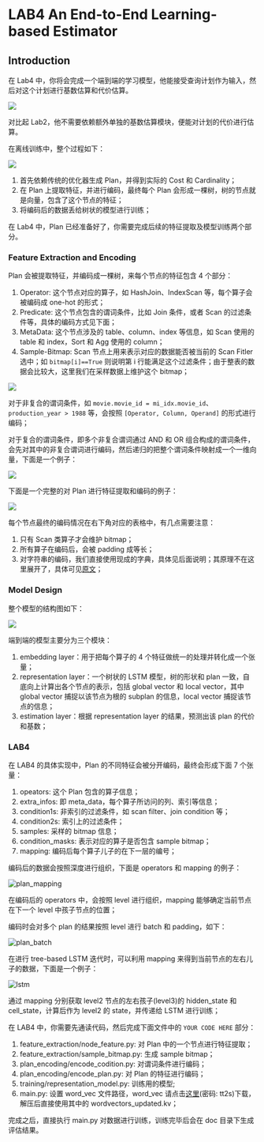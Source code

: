 # LAB4 An End-to-End Learning-based Estimator

## Introduction

在 Lab4 中，你将会完成一个端到端的学习模型，他能接受查询计划作为输入，然后对这个计划进行基数估算和代价估算。

![](http://1.14.100.228:8002/images/2022/12/05/QQ20221123203903.png)

对比起 Lab2，他不需要依赖额外单独的基数估算模块，便能对计划的代价进行估算。

在离线训练中，整个过程如下：

![](http://1.14.100.228:8002/images/2022/11/24/20221124193644.png)

1. 首先依赖传统的优化器生成 Plan，并得到实际的 Cost 和 Cardinality；
2. 在 Plan 上提取特征，并进行编码，最终每个 Plan 会形成一棵树，树的节点就是向量，包含了这个节点的特征；
3. 将编码后的数据丢给树状的模型进行训练；

在 Lab4 中，Plan 已经准备好了，你需要完成后续的特征提取及模型训练两个部分。

### Feature Extraction and Encoding

Plan 会被提取特征，并编码成一棵树，来每个节点的特征包含 4 个部分：

1. Operator: 这个节点对应的算子，如 HashJoin、IndexScan 等，每个算子会被编码成 one-hot 的形式；
2. Predicate: 这个节点包含的谓词条件，比如 Join 条件，或者 Scan 的过滤条件等，具体的编码方式见下面；
3. MetaData: 这个节点涉及的 table、column、index 等信息，如 Scan 使用的 table 和 index，Sort 和 Agg 使用的 column；
4. Sample-Bitmap: Scan 节点上用来表示对应的数据能否被当前的 Scan Fitler 选中；如 `bitmap[i]==True` 则说明第 i 行能满足这个过滤条件；由于整表的数据会比较大，这里我们在采样数据上维护这个 bitmap；

![](http://1.14.100.228:8002/images/2022/11/24/20221124193714.png)

对于非复合的谓词条件，如 `movie.movie_id = mi_idx.movie_id`、`production_year > 1988` 等，会按照 `[Operator, Column, Operand]` 的形式进行编码；

对于复合的谓词条件，即多个非复合谓词通过 AND 和 OR 组合构成的谓词条件，会先对其中的非复合谓词进行编码，然后递归的把整个谓词条件映射成一个一维向量，下面是一个例子：

![](http://1.14.100.228:8002/images/2022/11/24/20221124194207.png)

下面是一个完整的对 Plan 进行特征提取和编码的例子：

![](http://1.14.100.228:8002/images/2022/11/24/20221124194219.png)

每个节点最终的编码情况在右下角对应的表格中，有几点需要注意：

1. 只有 Scan 类算子才会维护 bitmap；
2. 所有算子在编码后，会被 padding 成等长；
3. 对字符串的编码，我们直接使用现成的字典，具体见后面说明；其原理不在这里展开了，具体可见[原文](http://www.vldb.org/pvldb/vol13/p307-sun.pdf)；

### Model Design

整个模型的结构图如下：

![](http://1.14.100.228:8002/images/2022/11/24/20221124194235.png)

端到端的模型主要分为三个模块：

1. embedding layer：用于把每个算子的 4 个特征做统一的处理并转化成一个张量；
2. representation layer：一个树状的 LSTM 模型，树的形状和 plan 一致，自底向上计算出各个节点的表示，包括 global vector 和 local vector，其中 global vector 捕捉以该节点为根的 subplan 的信息，local vector 捕捉该节点的信息；
3. estimation layer：根据 representation layer 的结果，预测出该 plan 的代价和基数；

### LAB4

在 LAB4 的具体实现中，Plan 的不同特征会被分开编码，最终会形成下面 7 个张量：

1. opeators: 这个 Plan 包含的算子信息；
2. extra_infos: 即 meta_data，每个算子所访问的列、索引等信息；
3. condition1s: 非索引的过滤条件，如 scan filter、join condition 等；
4. condition2s: 索引上的过滤条件； 
5. samples: 采样的 bitmap 信息；
6. condition_masks: 表示对应的算子是否包含 sample bitmap；
7. mapping: 编码后每个算子儿子的在下一层的编号；

编码后的数据会按照深度进行组织，下面是 operators 和 mapping 的例子：

![plan_mapping](https://github.com/learned-optimizer/learned-optimizer-Patrick-Star125/blob/main/lab4/doc/plan_mapping.png)

在编码后的 operators 中，会按照 level 进行组织，mapping 能够确定当前节点在下一个 level 中孩子节点的位置；

编码时会对多个 plan 的结果按照 level 进行 batch 和 padding，如下：

![plan_batch](https://github.com/learned-optimizer/learned-optimizer-Patrick-Star125/raw/main/lab4/doc/plan_batch.png)

在进行 tree-based LSTM 迭代时，可以利用 mapping 来得到当前节点的左右儿子的数据，下面是一个例子：

![lstm](https://github.com/learned-optimizer/learned-optimizer-Patrick-Star125/raw/main/lab4/doc/lstm.png)

通过 mapping 分别获取 level2 节点的左右孩子(level3)的 hidden_state 和 cell_state，计算后作为 level2 的 state，并传递给 LSTM 进行训练；

在 LAB4 中，你需要先通读代码，然后完成下面文件中的 `YOUR CODE HERE` 部分：

1. feature_extraction/node_feature.py: 对 Plan 中的一个节点进行特征提取；
2. feature_extraction/sample_bitmap.py: 生成 sample bitmap；
3. plan_encoding/encode_codition.py: 对谓词条件进行编码；
4. plan_encoding/encode_plan.py: 对 Plan 的特征进行编码；
5. training/representation_model.py: 训练用的模型;
6. main.py: 设置 word_vec 文件路径，word_vec 请点击[这里](https://pan.baidu.com/s/14ZN1DqRcTOJJqsi8203suw)(密码: tt2s)下载，解压后直接使用其中的 wordvectors_updated.kv；

完成之后，直接执行 main.py 对数据进行训练，训练完毕后会在 doc 目录下生成评估结果。